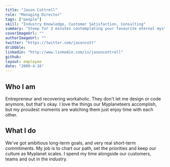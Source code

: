 ```yaml
---
title: "Jason Cottrell"
role: "Managing Director"
tags: ["people"]
skill: "Industry Knowledge, Customer Satisfaction, Consulting"
summary: "Steep for 3 minutes contemplating your favourite eternal mysteries."
coverImageUrl: ""
authorImageUrl: ""
twitter: "https://twitter.com/jasoncott"
dribbble:
linkedin: "http://www.linkedin.com/in/jasoncottrell"
github:
layout: employee
date: "2009-4-16"
---
```


## Who I am

Entrepreneur and recovering workaholic. They don't let me design or code anymore, but that's okay. I love the things our Myplaneteers accomplish, but my proudest moments are watching them just enjoy time with each other.

## What I do

We've got ambitious long-term goals, and very real short-term commitments. My job is to chart our path, set the priorities and keep our culture as Myplanet scales. I spend my time alongside our customers, teams and out in the industry.
